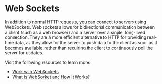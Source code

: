 # Web Sockets

In addition to normal HTTP requests, you can connect to servers using WebSockets. Web sockets allows for bidirectional communication between a client (such as a web browser) and a server over a single, long-lived connection. They are a more efficient alternative to HTTP for providing real-time data, as they allow for the server to push data to the client as soon as it becomes available, rather than requiring the client to continuously poll the server for updates.

Visit the following resources to learn more:

- [Work with WebSockets](https://docs.flutter.dev/cookbook/networking/web-sockets)
- [What is WebSocket and How It Works?](https://www.wallarm.com/what/a-simple-explanation-of-what-a-websocket-is)

